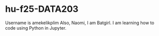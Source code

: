 # hu-f25-DATA203
Username is amekelikplim
Also, Naomi, I am Batgirl. I am learning how to code using Python in Jupyter.
